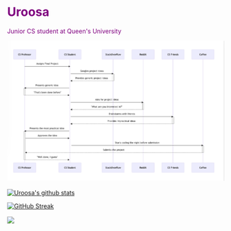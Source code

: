 <h1 style="color:purple;">Uroosa</h1>
<p style="color:purple;">Junior CS student at Queen's University</p>

![image description](https://raw.githubusercontent.com/uroosaimtiaz/uroosaimtiaz/main/Screenshot%202023-04-22%20at%208.53.14%20PM.png)


<a href="https://github.com/uroosaimtiaz/github-readme-stats"><img align="center" src="https://github-readme-stats.vercel.app/api?username=uroosaimtiaz&show_icons=true&include_all_commits=true&theme=buefy&hide_border=true&count_private=true" alt="Uroosa's github stats" /></a> 

[![GitHub Streak](https://streak-stats.demolab.com?user=uroosaimtiaz&theme=buefy)](https://git.io/streak-stats)

<a href="https://github.com/uroosaimtiaz/github-readme-stats"><img align="center" src="https://github-readme-stats.vercel.app/api/top-langs/?username=uroosaimtiaz&layout=compact&theme=buefy&hide_border=true" /></a> 
<!--
**uroosaimtiaz/uroosaimtiaz** is a ✨ _special_ ✨ repository because its `README.md` (this file) appears on your GitHub profile.

Here are some ideas to get you started:

- 🔭 I’m currently working on ...
- 🌱 I’m currently learning ...
- 👯 I’m looking to collaborate on ...
- 🤔 I’m looking for help with ...
- 💬 Ask me about ...
- 📫 How to reach me: ...
- 😄 Pronouns: ...
- ⚡ Fun fact: ...
-->
